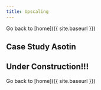 ```yaml
---
title: Upscaling
---
```


Go back to [home]({{ site.baseurl }})

## Case Study Asotin

## Under Construction!!!
 

Go back to [home]({{ site.baseurl }})




